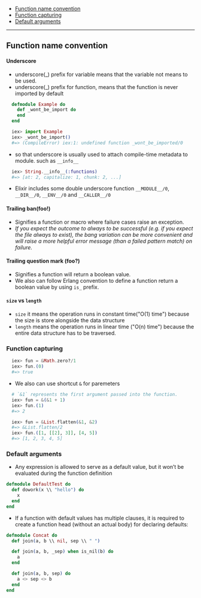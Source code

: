 * [Function name convention](#function-name-convention)
* [Function capturing](#function-capturing)
* [Default arguments](#default-arguments)

---

## Function name convention
#### Underscore
  - underscore(\_) prefix for variable means that the variable not means to be used.
  - underscore(\_) prefix for function, means that the function is never imported by default
  ```Elixir
    defmodule Example do
      def _wont_be_import do
      end
    end

    iex> import Example
    iex> _wont_be_import()
    #=> (CompileError) iex:1: undefined function _wont_be_imported/0
  ```
  - so that underscore is usually used to attach compile-time metadata to module. such as `__info__`
  ```Elixir
    iex> String.__info__(:functions)
    #=> [at: 2, capitalize: 1, chunk: 2, ...]
  ```
  - Elixir includes some double underscore function `__MODULE__/0`, `__DIR__/0`, `__ENV__/0` and `__CALLER__/0`    

#### Trailing ban(foo!)
- Signifies a function or macro where failure cases raise an exception.
- *If you expect the outcome to always to be successful (e.g. if you expect the file always to exist), the bang variation can be more convenient and will raise a more helpful error message (than a failed pattern match) on failure.*

#### Trailing question mark (foo?)
- Signifies a function will return a boolean value.
- We also can follow Erlang convention to define a function return a boolean value by using `is_` prefix.

#### `size` vs `length`
- `size` it means the operation runs in constant time("O(1) time") because the size is store alongside the data structure
- `length` means the operation runs in linear time ("O(n) time") because the entire data structure has to be traversed.

### Function capturing
```Elixir
  iex> fun = &Math.zero?/1
  iex> fun.(0)
  #=> true
```
- We also can use shortcut `&` for paremeters
```Elixir
  # `&1` represents the first argument passed into the function.
  iex> fun = &(&1 + 1)
  iex> fun.(1)
  #=> 2

  iex> fun = &List.flatten(&1, &2)
  #=> &List.flatten/2
  iex> fun.([1, [[2], 3]], [4, 5])
  #=> [1, 2, 3, 4, 5]
```
### Default arguments
- Any expression is allowed to serve as a default value, but it won’t be evaluated during the function definition
```Elixir
defmodule DefaultTest do
  def dowork(x \\ "hello") do
    x
  end
end
```
- If a function with default values has multiple clauses, it is required to create a function head (without an actual body) for declaring defaults:
```Elixir
defmodule Concat do
  def join(a, b \\ nil, sep \\ " ")

  def join(a, b, _sep) when is_nil(b) do
    a
  end

  def join(a, b, sep) do
    a <> sep <> b
  end
end
```

